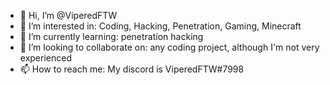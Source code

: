 - 👋 Hi, I’m @ViperedFTW
- 👀 I’m interested in: Coding, Hacking, Penetration, Gaming, Minecraft
- 🌱 I’m currently learning: penetration hacking
- 💞️ I’m looking to collaborate on: any coding project, although I'm not very experienced
- 📫 How to reach me: My discord is ViperedFTW#7998
